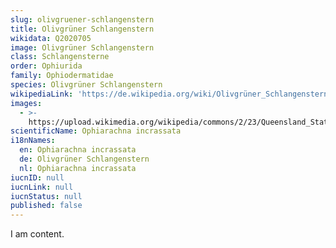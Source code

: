 ```yaml
---
slug: olivgruener-schlangenstern
title: Olivgrüner Schlangenstern
wikidata: Q2020705
image: Olivgrüner Schlangenstern
class: Schlangensterne
order: Ophiurida
family: Ophiodermatidae
species: Olivgrüner Schlangenstern
wikipediaLink: 'https://de.wikipedia.org/wiki/Olivgrüner_Schlangenstern'
images:
  - >-
    https://upload.wikimedia.org/wikipedia/commons/2/23/Queensland_State_Archives_1031_Bright_Green_BrittleStar_Ophiarachna_incrassata_Lamarch_c_1931.png
scientificName: Ophiarachna incrassata
i18nNames:
  en: Ophiarachna incrassata
  de: Olivgrüner Schlangenstern
  nl: Ophiarachna incrassata
iucnID: null
iucnLink: null
iucnStatus: null
published: false
---
```


I am content.

